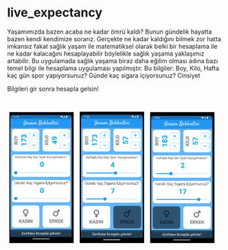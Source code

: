 # live_expectancy

Yaşamımızda bazen acaba ne kadar ömrü kaldı? Bunun gündelik hayatta bazen kendi kendimize sorarız.
Gerçekte ne kadar kaldığını bilmek zor hatta imkansız fakat sağlık yaşam ile matematiksel olarak belki 
bir hesaplama ile ne kadar kalacağını hesaplayabilir böylelikle sağlık yaşama yaklaşımız artabilir.
Bu uygulamada sağlık yaşama biraz daha eğilim olması adına bazı temel bilgi ile hesaplama uygulaması yapılmıştır.
Bu bilgiler:
Boy,
Kilo,
Hafta kaç gün spor yapıyorsunuz?
Günde kaç sigara içiyorsunuz?
Cinsiyet

Bilgileri gir sonra hesapla gelsin!

<br>
<p float="left">
<img hspace="5" src="assets/readme-files/3.png" width="150" />
<img hspace="5" src="assets/readme-files/2.png" width="150" />
<img hspace="5" src="assets/readme-files/1.png" width="150" />

</p>
